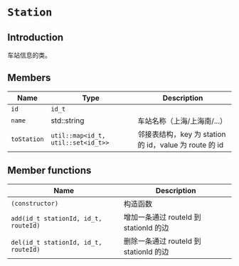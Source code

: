 # `Station`

## Introduction

车站信息的类。

## Members

Name|Type|Description
--|--|--
`id`|`id_t`|
`name`|std::string|车站名称（上海/上海南/...）
`toStation`|`util::map<id_t, util::set<id_t>>`|邻接表结构，key 为 station 的 id，value 为 route 的 id

## Member functions

Name|Description
--|--
`(constructor)`|构造函数
`add(id_t stationId, id_t, routeId)`|增加一条通过 routeId 到 stationId 的边
`del(id_t stationId, id_t, routeId)`|删除一条通过 routeId 到 stationId 的边
